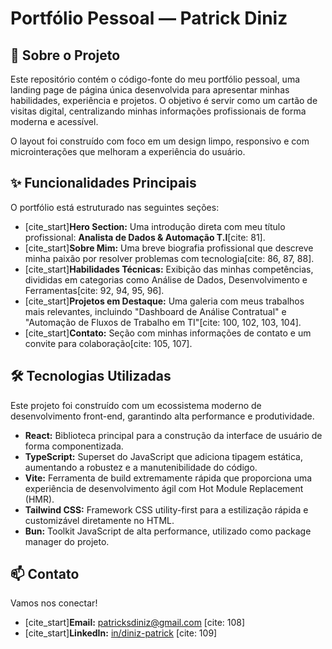 # Portfólio Pessoal — Patrick Diniz

## 📖 Sobre o Projeto

Este repositório contém o código-fonte do meu portfólio pessoal, uma landing page de página única desenvolvida para apresentar minhas habilidades, experiência e projetos. O objetivo é servir como um cartão de visitas digital, centralizando minhas informações profissionais de forma moderna e acessível.

O layout foi construído com foco em um design limpo, responsivo e com microinterações que melhoram a experiência do usuário.

## ✨ Funcionalidades Principais

O portfólio está estruturado nas seguintes seções:

* [cite_start]**Hero Section:** Uma introdução direta com meu título profissional: **Analista de Dados & Automação T.I**[cite: 81].
* [cite_start]**Sobre Mim:** Uma breve biografia profissional que descreve minha paixão por resolver problemas com tecnologia[cite: 86, 87, 88].
* [cite_start]**Habilidades Técnicas:** Exibição das minhas competências, divididas em categorias como Análise de Dados, Desenvolvimento e Ferramentas[cite: 92, 94, 95, 96].
* [cite_start]**Projetos em Destaque:** Uma galeria com meus trabalhos mais relevantes, incluindo "Dashboard de Análise Contratual" e "Automação de Fluxos de Trabalho em TI"[cite: 100, 102, 103, 104].
* [cite_start]**Contato:** Seção com minhas informações de contato e um convite para colaboração[cite: 105, 107].

## 🛠️ Tecnologias Utilizadas

Este projeto foi construído com um ecossistema moderno de desenvolvimento front-end, garantindo alta performance e produtividade.

* **React:** Biblioteca principal para a construção da interface de usuário de forma componentizada.
* **TypeScript:** Superset do JavaScript que adiciona tipagem estática, aumentando a robustez e a manutenibilidade do código.
* **Vite:** Ferramenta de build extremamente rápida que proporciona uma experiência de desenvolvimento ágil com Hot Module Replacement (HMR).
* **Tailwind CSS:** Framework CSS utility-first para a estilização rápida e customizável diretamente no HTML.
* **Bun:** Toolkit JavaScript de alta performance, utilizado como package manager do projeto.

## 📫 Contato

Vamos nos conectar!

* [cite_start]**Email:** patricksdiniz@gmail.com [cite: 108]
* [cite_start]**LinkedIn:** [in/diniz-patrick](https://www.linkedin.com/in/diniz-patrick/) [cite: 109]
